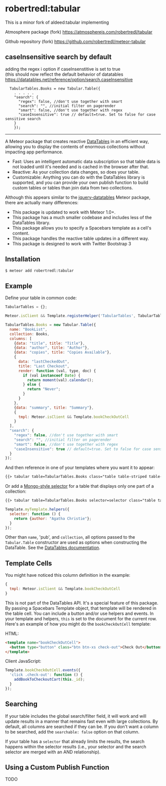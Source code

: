 robertredl:tabular
=========================

This is a minor fork of aldeed:tabular implementing  

Atmosphere package (fork)
https://atmospherejs.com/robertredl/tabular

Github repository (fork)
https://github.com/robertredl/meteor-tabular

## caseInsensitive search by default

adding the regex i option if caseInsenstitive is set to true  
(this should now reflect the default behavior of datatables  
  https://datatables.net/reference/option/search.caseInsensitive

```
  TabularTables.Books = new Tabular.Table({
    . . . . .
    "search": {
      "regex": false, //don't use together with smart
      "search": "", //initial filter on pagerender
      "smart": false, //don't use together with regex
      "caseInsensitive": true // default=true. Set to false for case sensitive search
    }
    });
```

---
A Meteor package that creates reactive [DataTables](http://datatables.net/) in an efficient way, allowing you to display the contents of enormous collections without impacting app performance.

* Fast: Uses an intelligent automatic data subscription so that table data is not loaded until it's needed and is cached in the browser after that.
* Reactive: As your collection data changes, so does your table.
* Customizable: Anything you can do with the DataTables library is supported, and you can provide your own publish function to build custom tables or tables than join data from two collections.

Although this appears similar to the [jquery-datatables](https://github.com/LumaPictures/meteor-jquery-datatables) Meteor package, there are actually many differences:

* This package is updated to work with Meteor 1.0+.
* This package has a much smaller codebase and includes less of the DataTables library.
* This package allows you to specify a Spacebars template as a cell's content.
* This package handles the reactive table updates in a different way.
* This package is designed to work with Twitter Bootstrap 3

## Installation

```bash
$ meteor add robertredl:tabular
```

## Example

Define your table in common code:

```js
TabularTables = {};

Meteor.isClient && Template.registerHelper('TabularTables', TabularTables);

TabularTables.Books = new Tabular.Table({
  name: "BookList",
  collection: Books,
  columns: [
    {data: "title", title: "Title"},
    {data: "author", title: "Author"},
    {data: "copies", title: "Copies Available"},
    {
      data: "lastCheckedOut",
      title: "Last Checkout",
      render: function (val, type, doc) {
        if (val instanceof Date) {
          return moment(val).calendar();
        } else {
          return "Never";
        }
      }
    },
    {data: "summary", title: "Summary"},
    {
      tmpl: Meteor.isClient && Template.bookCheckOutCell
    }
  ],
  "search": {
    "regex": false, //don't use together with smart
    "search": "", //initial filter on pagerender
    "smart": false, //don't use together with regex
    "caseInsensitive": true // default=true. Set to false for case sensitive search
  }
});
```

And then reference in one of your templates where you want it to appear:

```html
{{> tabular table=TabularTables.Books class="table table-striped table-bordered table-condensed"}}
```

Or add a [Mongo-style selector](https://docs.meteor.com/#/full/selectors) for a table that displays only one part of a collection:

```html
{{> tabular table=TabularTables.Books selector=selector class="table table-striped table-bordered table-condensed"}}
```

```js
Template.myTemplate.helpers({
  selector: function () {
    return {author: "Agatha Christie"};
  }
});
```

Other than `name`, 'pub', and `collection`, all options passed to the `Tabular.Table` constructor are used as options when constructing the DataTable. See the [DataTables documentation](http://datatables.net/reference/option/).

## Template Cells

You might have noticed this column definition in the example:

```js
{
  tmpl: Meteor.isClient && Template.bookCheckOutCell
}
```

This is not part of the DataTables API. It's a special feature of this package. By passing a Spacebars Template object, that template will be rendered in the table cell. You can include a button and/or use helpers and events. In your template and helpers, `this` is set to the document for the current row. Here's an example of how you might do the `bookCheckOutCell` template:

HTML:

```html
<template name="bookCheckOutCell">
  <button type="button" class="btn btn-xs check-out">Check Out</button>
</template>
```

Client JavaScript:

```js
Template.bookCheckOutCell.events({
  'click .check-out': function () {
    addBookToCheckoutCart(this._id);
  }
});
```

## Searching

If your table includes the global search/filter field, it will work and will update results in a manner that remains fast even with large collections. By default, all columns are searched if they can be. If you don't want a column to be searched, add the `searchable: false` option on that column.

If your table has a `selector` that already limits the results, the search happens within the selector results (i.e., your selector and the search selector are merged with an AND relationship).

## Using a Custom Publish Function

TODO
